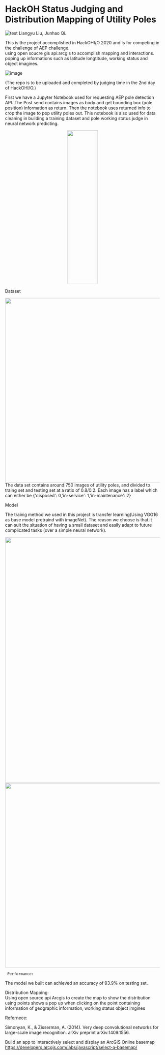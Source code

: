 # HackOH Status Judging and Distribution Mapping of Utility Poles
![test](https://github.com/favicon.ico) Liangyu Liu, Junhao Qi.  

This is the project accomplished in HackOHI/O 2020 and is for competing in the challenge of AEP challenge.  
using open soucre gis api:arcgis to accomplish mapping and interactions. poping up informations such as latitude  longtitude, working status and object imagines. 

![image](https://github.com/LiangyuLiu/HackOH_Status-Judging-and-Distribution-Mapping-of-Utilitiy-Poles/blob/main/Deliverables/DistributionMapping.png)  


(The repo is to be uploaded and completed by judging time in the 2nd day of HackOHI/O.)    


First we have a Jupyter Notebook used for requesting AEP pole detection API. The Post send contains images as body and get bounding box (pole position) information as return. Then the notebook uses returned info to crop the image to pop utility poles out. This notebook is also used for data cleaning in building a training dataset and pole working status judge in neural network predicting.    


     
<div align=center><img width="100" height="500" src="https://github.com/LiangyuLiu/HackOH_Status-Judging-and-Distribution-Mapping-of-Utilitiy-Poles/blob/main/Deliverables/PoleDetectionSample.PNG"/></div>        

 



         
         
Dataset       

<div align=center><img width="800" height="600" src="https://github.com/LiangyuLiu/HackOH_Status-Judging-and-Distribution-Mapping-of-Utilitiy-Poles/blob/main/Deliverables/Dataset.png"/></div>    
The data set contains around 750 images of utility poles, and divided to traing set and testing set at a ratio of 0.8/0.2. Each image has a label which can either be {'disposed': 0,'in-service': 1,'in-maintenance': 2}


Model    

The trainig method we used in this project is transfer learning(Using VGG16 as base model  pretraind with imageNet). The reason we choose is that it can suit the situation of having a small dataset and 
easily adapt to future complicated tasks (over a simple neural network).         



<img width="600" height="800" src="https://github.com/LiangyuLiu/HackOH_Status-Judging-and-Distribution-Mapping-of-Utilitiy-Poles/blob/main/Deliverables/ModelSummary.png"/>      
<img width=600" height="600" src="https://github.com/LiangyuLiu/HackOH_Status-Judging-and-Distribution-Mapping-of-Utilitiy-Poles/blob/main/Deliverables/Accuracy%20and%20Loss.png"/> 

	
     Performance:

The model we built can achieved an accuracy of 93.9% on testing set.   


Distribution Mapping:    
Using open source api Arcgis to create the map to show the distribution using points shows a pop up when clicking on the point containing information of geographic information, working status object imgines    






Refernece:
   

Simonyan, K., & Zisserman, A. (2014). Very deep convolutional networks for large-scale image recognition. arXiv preprint arXiv:1409.1556.  


Build an app to interactively select and display an ArcGIS Online basemap https://developers.arcgis.com/labs/javascript/select-a-basemap/     
